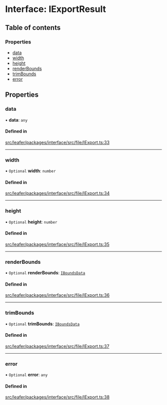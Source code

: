 # Interface: IExportResult

## Table of contents

### Properties

- [data](IExportResult.md#data)
- [width](IExportResult.md#width)
- [height](IExportResult.md#height)
- [renderBounds](IExportResult.md#renderbounds)
- [trimBounds](IExportResult.md#trimbounds)
- [error](IExportResult.md#error)

## Properties

### data

• **data**: `any`

#### Defined in

[src/leafer/packages/interface/src/file/IExport.ts:33](https://github.com/leaferjs/leafer/blob/e3d29379fa30ec6414b4ee45872fc9fd9c3f2178/packages/interface/src/file/IExport.ts#L33)

___

### width

• `Optional` **width**: `number`

#### Defined in

[src/leafer/packages/interface/src/file/IExport.ts:34](https://github.com/leaferjs/leafer/blob/e3d29379fa30ec6414b4ee45872fc9fd9c3f2178/packages/interface/src/file/IExport.ts#L34)

___

### height

• `Optional` **height**: `number`

#### Defined in

[src/leafer/packages/interface/src/file/IExport.ts:35](https://github.com/leaferjs/leafer/blob/e3d29379fa30ec6414b4ee45872fc9fd9c3f2178/packages/interface/src/file/IExport.ts#L35)

___

### renderBounds

• `Optional` **renderBounds**: [`IBoundsData`](IBoundsData.md)

#### Defined in

[src/leafer/packages/interface/src/file/IExport.ts:36](https://github.com/leaferjs/leafer/blob/e3d29379fa30ec6414b4ee45872fc9fd9c3f2178/packages/interface/src/file/IExport.ts#L36)

___

### trimBounds

• `Optional` **trimBounds**: [`IBoundsData`](IBoundsData.md)

#### Defined in

[src/leafer/packages/interface/src/file/IExport.ts:37](https://github.com/leaferjs/leafer/blob/e3d29379fa30ec6414b4ee45872fc9fd9c3f2178/packages/interface/src/file/IExport.ts#L37)

___

### error

• `Optional` **error**: `any`

#### Defined in

[src/leafer/packages/interface/src/file/IExport.ts:38](https://github.com/leaferjs/leafer/blob/e3d29379fa30ec6414b4ee45872fc9fd9c3f2178/packages/interface/src/file/IExport.ts#L38)
